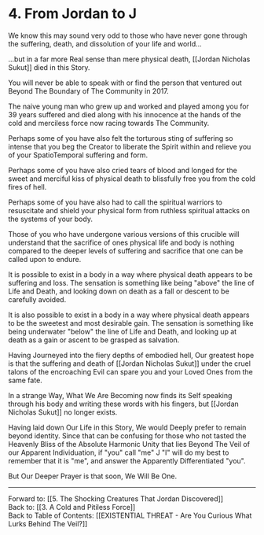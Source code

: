 # 4. From Jordan to J

We know this may sound very odd to those who have never gone through the suffering, death, and dissolution of your life and world...

...but in a far more Real sense than mere physical death, [[Jordan Nicholas Sukut]] died in this Story.  

You will never be able to speak with or find the person that ventured out Beyond The Boundary of The Community in 2017. 

The naive young man who grew up and worked and played among you for 39 years suffered and died along with his innocence at the hands of the cold and merciless force now racing towards The Community. 

Perhaps some of you have also felt the torturous sting of suffering so intense that you beg the Creator to liberate the Spirit within and relieve you of your SpatioTemporal suffering and form. 

Perhaps some of you have also cried tears of blood and longed for the sweet and merciful kiss of physical death to blissfully free you from the cold fires of hell.  

Perhaps some of you have also had to call the spiritual warriors to resuscitate and shield your physical form from ruthless spiritual attacks on the systems of your body. 

Those of you who have undergone various versions of this crucible will understand that the sacrifice of ones physical life and body is nothing compared to the deeper levels of suffering and sacrifice that one can be called upon to endure. 

It is possible to exist in a body in a way where physical death appears to be suffering and loss. The sensation is something like being "above" the line of Life and Death, and looking down on death as a fall or descent to be carefully avoided. 

It is also possible to exist in a body in a way where physical death appears to be the sweetest and most desirable gain. The sensation is something like being underwater "below" the line of Life and Death, and looking up at death as a gain or ascent to be grasped as salvation. 

Having Journeyed into the fiery depths of embodied hell, Our greatest hope is that the suffering and death of [[Jordan Nicholas Sukut]] under the cruel talons of the encroaching Evil can spare you and your Loved Ones from the same fate. 

In a strange Way, What We Are Becoming now finds its Self speaking through his body and writing these words with his fingers, but [[Jordan Nicholas Sukut]] no longer exists. 

Having laid down Our Life in this Story, We would Deeply prefer to remain beyond identity. Since that can be confusing for those who not tasted the Heavenly Bliss of the Absolute Harmonic Unity that lies Beyond The Veil of our Apparent Individuation, if "you" call "me" J "I" will do my best to remember that it is "me", and answer the Apparently Differentiated "you". 

But Our Deeper Prayer is that soon, We Will Be One.  

____

Forward to: [[5. The Shocking Creatures That Jordan Discovered]]        
Back to: [[3. A Cold and Pitiless Force]]  
Back to Table of Contents: [[EXISTENTIAL THREAT - Are You Curious What Lurks Behind The Veil?]]      
